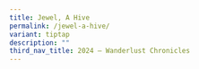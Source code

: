 ```yaml
---
title: Jewel, A Hive
permalink: /jewel-a-hive/
variant: tiptap
description: ""
third_nav_title: 2024 – Wanderlust Chronicles
---
```

